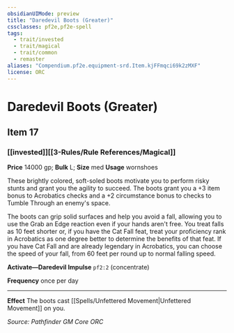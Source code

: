 ```yaml
---
obsidianUIMode: preview
title: "Daredevil Boots (Greater)"
cssclasses: pf2e,pf2e-spell
tags:
  - trait/invested
  - trait/magical
  - trait/common
  - remaster
aliases: "Compendium.pf2e.equipment-srd.Item.kjFFmqci69k2zMXF"
license: ORC
---
```

# Daredevil Boots (Greater)
## Item 17
### [[invested]][[3-Rules/Rule References/Magical]]


**Price** 14000 gp; 
**Bulk** L; **Size** med
**Usage** wornshoes

These brightly colored, soft-soled boots motivate you to perform risky stunts and grant you the agility to succeed. The boots grant you a +3 item bonus to Acrobatics checks and a +2 circumstance bonus to checks to Tumble Through an enemy's space.

The boots can grip solid surfaces and help you avoid a fall, allowing you to use the Grab an Edge reaction even if your hands aren't free. You treat falls as 10 feet shorter or, if you have the Cat Fall feat, treat your proficiency rank in Acrobatics as one degree better to determine the benefits of that feat. If you have Cat Fall and are already legendary in Acrobatics, you can choose the speed of your fall, from 60 feet per round up to normal falling speed.

**Activate—Daredevil Impulse** `pf2:2` (concentrate)

**Frequency** once per day

* * *

**Effect** The boots cast [[Spells/Unfettered Movement|Unfettered Movement]] on you.

*Source: Pathfinder GM Core*
*ORC*